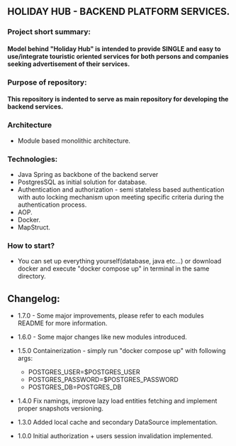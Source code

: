 ## HOLIDAY HUB - BACKEND PLATFORM SERVICES.

### Project short summary:

#### Model behind "Holiday Hub" is intended to provide SINGLE and easy to use/integrate touristic oriented services for both persons and companies seeking advertisement of their services.

### Purpose of repository:

#### This repository is indented to serve as main repository for developing the backend services.

### Architecture

* Module based monolithic architecture.

### Technologies:

* Java Spring as backbone of the backend server
* PostgresSQL as initial solution for database.
* Authentication and authorization - semi stateless based authentication with auto locking mechanism upon meeting
  specific criteria during the authentication process.
* AOP.
* Docker.
* MapStruct.

### How to start?

- You can set up everything yourself(database, java etc...) or download docker and execute "docker compose up" in
  terminal in the same directory.

## Changelog:

* 1.7.0 - Some major improvements, please refer to each modules README for more information.

* 1.6.0 - Some major changes like new modules introduced.

* 1.5.0 Containerization - simply run "docker compose up" with following args:
    - POSTGRES_USER=$POSTGRES_USER
    - POSTGRES_PASSWORD=$POSTGRES_PASSWORD
    - POSTGRES_DB=POSTGRES_DB


* 1.4.0 Fix namings, improve lazy load entities fetching and implement proper snapshots versioning.


* 1.3.0 Added local cache and secondary DataSource implementation.


* 1.0.0 Initial authorization + users session invalidation implemented.